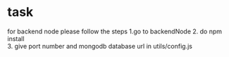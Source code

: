 # task

for backend node please follow the steps
1.go to backendNode
2. do npm install  
3. give port number and mongodb database url in utils/config.js
